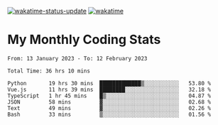[![wakatime-status-update](https://github.com/noopurphalak/noopurphalak/workflows/wakatime-status-update/badge.svg)](https://github.com/noopurphalak/noopurphalak/actions/workflows/main.yml)
[![wakatime](https://wakatime.com/badge/user/80ace140-ef40-4fdd-b8ed-f3be3d2e1aea.svg)](https://wakatime.com/@80ace140-ef40-4fdd-b8ed-f3be3d2e1aea)

# My Monthly Coding Stats

<!--START_SECTION:waka-->

```text
From: 13 January 2023 - To: 12 February 2023

Total Time: 36 hrs 10 mins

Python       19 hrs 30 mins  █████████████▒░░░░░░░░░░░   53.80 %
Vue.js       11 hrs 39 mins  ████████░░░░░░░░░░░░░░░░░   32.18 %
TypeScript   1 hr 45 mins    █▒░░░░░░░░░░░░░░░░░░░░░░░   04.87 %
JSON         58 mins         ▓░░░░░░░░░░░░░░░░░░░░░░░░   02.68 %
Text         49 mins         ▓░░░░░░░░░░░░░░░░░░░░░░░░   02.26 %
Bash         33 mins         ▒░░░░░░░░░░░░░░░░░░░░░░░░   01.56 %
```

<!--END_SECTION:waka-->
